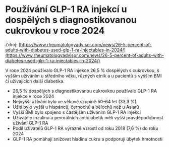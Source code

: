 # Používání GLP-1 RA injekcí u dospělých s diagnostikovanou cukrovkou v roce 2024

Zdroj: [https://www.rheumatologyadvisor.com/news/26-5-percent-of-adults-with-diabetes-used-glp-1-ra-injectables-in-2024/](https://www.rheumatologyadvisor.com/news/26-5-percent-of-adults-with-diabetes-used-glp-1-ra-injectables-in-2024/)

V roce 2024 používalo GLP-1 RA injekce 26,5 % dospělých s cukrovkou, s vyšším užíváním u středního věku, různých etnik a u pacientů s vyšším BMI či užívajících další diabetika.

- 26,5 % dospělých s diagnostikovanou cukrovkou používalo GLP-1 RA injekce v roce 2024
- Nejvyšší užívání bylo ve věkové skupině 50–64 let (33,3 %)
- Užití bylo vyšší u hispánců, černochů a bělochů než u Asiatů
- Vyšší BMI bylo spojeno s častějším užíváním GLP-1 RA injekcí
- Uživatelé inzulínu a perorálních antidiabetik měli vyšší pravděpodobnost užívání GLP-1 RA
- Podíl uživatelů GLP-1 RA výrazně vzrostl od roku 2018 (7,6 %) do roku 2024
- GLP-1 RA pomáhají snižovat hladinu cukru a podporují úbytek hmotnosti
